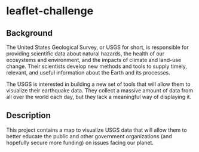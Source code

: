 # leaflet-challenge

## Background 
  The United States Geological Survey, or USGS for short, is responsible for providing scientific data about natural hazards, the health of our ecosystems and environment, and the impacts of climate and land-use change. Their scientists develop new methods and tools to supply timely, relevant, and useful information about the Earth and its processes.

  The USGS is interested in building a new set of tools that will allow them to visualize their earthquake data. They collect a massive amount of data from all over the world each day, but they lack a meaningful way of displaying it. 

## Description 
This project contains a map to visualize USGS data that will allow them to better educate the public and other government organizations (and hopefully secure more funding) on issues facing our planet.

##
